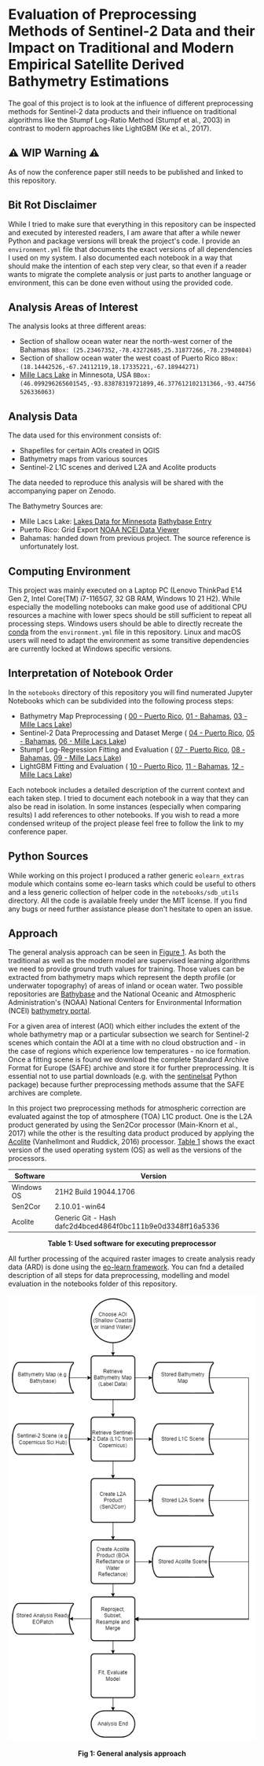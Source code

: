 # Evaluation of Preprocessing Methods of Sentinel-2 Data and their Impact on Traditional and Modern Empirical Satellite Derived Bathymetry Estimations

The goal of this project is to look at the influence of different preprocessing methods for Sentinel-2 data products and
their influence on traditional algorithms like the Stumpf Log-Ratio Method (Stumpf et al., 2003) in contrast to modern
approaches like LightGBM (Ke et al., 2017).

## ⚠ WIP Warning ⚠

As of now the conference paper still needs to be published and linked to this repository.

## Bit Rot Disclaimer

While I tried to make sure that everything in this repository can be inspected and executed by interested readers, I am aware that
after a while newer Python and package versions will break the project's code. I provide an `environment.yml` file that documents
the exact versions of all dependencies I used on my system. I also documented each notebook in a way that should make the intention
of each step very clear, so that even if a reader wants to migrate the complete analysis or just parts to another language or environment,
this can be done even without using the provided code.

## Analysis Areas of Interest

The analysis looks at three different areas:

- Section of shallow ocean water near the north-west corner
  of the Bahamas `BBox: (25.23467352,-78.43272685,25.31877266,-78.23940804)`
- Section of shallow ocean water the west coast of Puerto Rico
  `BBox: (18.14442526,-67.24112119,18.17335221,-67.18944271)`
- [Mille Lacs Lake](https://en.wikipedia.org/wiki/Mille_Lacs_Lake) in Minnesota, USA
  `BBox: (46.099296265601545,-93.83878319721899,46.377612102131366,-93.44756526336063)`

## Analysis Data

The data used for this environment consists of:

- Shapefiles for certain AOIs created in QGIS
- Bathymetry maps from various sources
- Sentinel-2 L1C scenes and derived L2A and Acolite products

The data needed to reproduce this analysis will be shared with the accompanying paper on Zenodo.

The Bathymetry Sources are:

- Mille Lacs Lake: [Lakes Data for Minnesota](https://www.mngeo.state.mn.us/chouse/water_lakes.html)
  [Bathybase Entry](http://www.bathybase.org/Data/800-899/895/)
- Puerto Rico: Grid Export [NOAA NCEI Data Viewer](https://www.ncei.noaa.gov/maps/bathymetry/)
- Bahamas: handed down from previous project. The source reference is unfortunately lost.

## Computing Environment

This project was mainly executed on a Laptop PC (Lenovo ThinkPad E14 Gen 2, Intel Core(TM) i7-1165G7, 32 GB RAM, Windows 10 21 H2).
While especially the modelling notebooks can make good use of additional CPU resources a machine with lower specs should be still
sufficient to repeat all processing steps. Windows users should be able to directly recreate the
[conda](https://docs.conda.io/en/latest/) from the `environment.yml` file in this repository. Linux and macOS users will need to
adapt the environment as some transitive dependencies are currently locked at Windows specific versions.

## Interpretation of Notebook Order

In the `notebooks` directory of this repository you will find numerated Jupyter Notebooks which can be subdivided into the following
process steps:

- Bathymetry Map Preprocessing (
  [00 - Puerto Rico](notebooks/00__preparing_puerto_rico_bathy_aoi.ipynb),
  [01 - Bahamas](notebooks/01__preparing_bahamas_bathy_aoi.ipynb),
  [03 - Mille Lacs Lake](notebooks/03__preparing_mille_lacs_bathy_aoi.ipynb))
- Sentinel-2 Data Preprocessing and Dataset Merge (
  [04 - Puerto Rico](notebooks/04__dataset_preparation_puerto_rico.ipynb),
  [05 - Bahamas](notebooks/05__dataset_preparation_bahamas.ipynb),
  [06 - Mille Lacs Lake](notebooks/06__dataset_preparation_mille_lacs.ipynb))
- Stumpf Log-Regression Fitting and Evaluation (
  [07 - Puerto Rico](notebooks/07__stumpf_log_regression_puerto_rico.ipynb),
  [08 - Bahamas](notebooks/08__stumpf_log_regression_bahamas.ipynb),
  [09 - Mille Lacs Lake](notebooks/09__stumpf_log_regression_mille_lacs.ipynb))
- LightGBM Fitting and Evaluation (
  [10 - Puerto Rico](notebooks/10__lgbm_calibration_puerto_rico.ipynb),
  [11 - Bahamas](notebooks/11__lgbm_calibration_bahamas.ipynb),
  [12 - Mille Lacs Lake](notebooks/12__lgbm_calibration_mille_lacs.ipynb))

Each notebook includes a detailed description of the current context and each taken step. I tried to document each notebook in a way
that they can also be read in isolation. In some instances (especially when comparing results) I add references to other notebooks.
If you wish to read a more condensed writeup of the project please feel free to follow the link to my conference paper.

## Python Sources

While working on this project I produced a rather generic `eolearn_extras` module which contains some eo-learn tasks which could
be useful to others and a less generic collection of helper code in the `notebooks/sdb_utils` directory. All the code is available
freely under the MIT license. If you find any bugs or need further assistance please don't hesitate to open an issue.

## Approach

The general analysis approach can be seen in <a href="#fig-1">Figure 1</a>. As both the traditional as well as the modern model
are supervised learning algorithms we need to provide ground truth values for training. Those values can be extracted from
bathymetry maps which represent the depth profile (or underwater topography) of areas of inland or ocean water.
Two possible repositories are [Bathybase](http://www.bathybase.org/) and the National Oceanic and Atmospheric
Administration's (NOAA) National Centers for Environmental Information (NCEI)
[bathymetry portal](https://www.ncei.noaa.gov/maps/bathymetry/).

For a given area of interest (AOI) which either includes the extent of the whole bathymetry map or a particular subsection
we search for Sentinel-2 scenes which contain the AOI at a time with no cloud obstruction and - in the case of regions which
experience low temperatures - no ice formation. Once a fitting scene is found we download the complete Standard Archive
Format for Europe (SAFE) archive and store it for further preprocessing. It is essential not to use partial downloads
(e.g. with the [sentinelsat](https://sentinelsat.readthedocs.io/en/stable/index.html) Python package) because further
preprocessing methods assume that the SAFE archives are complete.

In this project two preprocessing methods for atmospheric correction are evaluated against the top of atmosphere (TOA)
L1C product. One is the L2A product generated by using the Sen2Cor processor (Main-Knorn et al., 2017) while the other
is the resulting data product produced by applying the [Acolite](https://github.com/acolite/acolite)
(Vanhellmont and Ruddick, 2016) processor.
<a href="#table-1">Table 1</a> shows the exact version of the used operating system (OS) as well as the versions of the
processors.

| Software   | Version                                                     |
| ---------- | ----------------------------------------------------------- |
| Windows OS | 21H2 Build 19044.1706                                       |
| Sen2Cor    | 2.10.01-win64                                               |
| Acolite    | Generic Git - Hash dafc2d4bced4864f0bc111b9e0d3348ff16a5336 |
<p align="center">
    <b id="table-1">Table 1: Used software for executing preprocessor</b>
</p>

All further processing of the acquired raster images to create analysis ready data (ARD) is done using
the [eo-learn framework](https://eo-learn.readthedocs.io/en/latest/). You can fnd a detailed description of all
steps for data preprocessing, modelling and model evaluation in the notebooks folder of this repository.

![General Approach Schematic](diagrams/diagram_exports/approach_schematic.drawio.png)
<p align="center">
    <b id="fig-1">Fig 1: General analysis approach</b>
</p>
